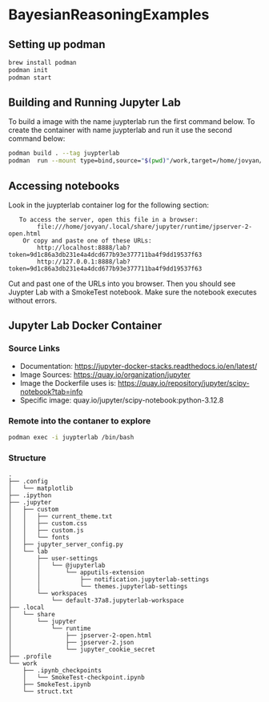 # BayesianReasoningExamples

## Setting up podman

```bash
brew install podman
podman init
podman start
```

## Building and Running Jupyter Lab

To build a image with the name juypterlab run the first command below. To create the container with name juypterlab and run it use the second command below:

```bash
podman build . --tag juypterlab
podman  run --mount type=bind,source="$(pwd)"/work,target=/home/jovyan/work  -p 8888:8888 --name juypterlab --rm -it juypterlab
```

## Accessing notebooks

Look in the juypterlab container log for the following section:

```log
   To access the server, open this file in a browser:
        file:///home/jovyan/.local/share/jupyter/runtime/jpserver-2-open.html
    Or copy and paste one of these URLs:
        http://localhost:8888/lab?token=9d1c86a3db231e4a4dcd677b93e377711ba4f9dd19537f63
        http://127.0.0.1:8888/lab?token=9d1c86a3db231e4a4dcd677b93e377711ba4f9dd19537f63
```

Cut and past one of the URLs into you browser. Then you should see Juypter Lab with a SmokeTest notebook. Make sure the notebook executes without errors.

## Jupyter Lab Docker Container

### Source Links

- Documentation: <https://jupyter-docker-stacks.readthedocs.io/en/latest/>
- Image Sources: <https://quay.io/organization/jupyter>
- Image the Dockerfile uses is: <https://quay.io/repository/jupyter/scipy-notebook?tab=info>
- Specific image: quay.io/jupyter/scipy-notebook:python-3.12.8

### Remote into the contaner to explore

```bash
podman exec -i juypterlab /bin/bash
```

### Structure

```log
.
├── .config
│   └── matplotlib
├── .ipython
├── .jupyter
│   ├── custom
│   │   ├── current_theme.txt
│   │   ├── custom.css
│   │   ├── custom.js
│   │   └── fonts
│   ├── jupyter_server_config.py
│   └── lab
│       ├── user-settings
│       │   └── @jupyterlab
│       │       └── apputils-extension
│       │           ├── notification.jupyterlab-settings
│       │           └── themes.jupyterlab-settings
│       └── workspaces
│           └── default-37a8.jupyterlab-workspace
├── .local
│   └── share
│       └── jupyter
│           └── runtime
│               ├── jpserver-2-open.html
│               ├── jpserver-2.json
│               └── jupyter_cookie_secret
├── .profile
└── work
    ├── .ipynb_checkpoints
    │   └── SmokeTest-checkpoint.ipynb
    ├── SmokeTest.ipynb
    └── struct.txt

```
